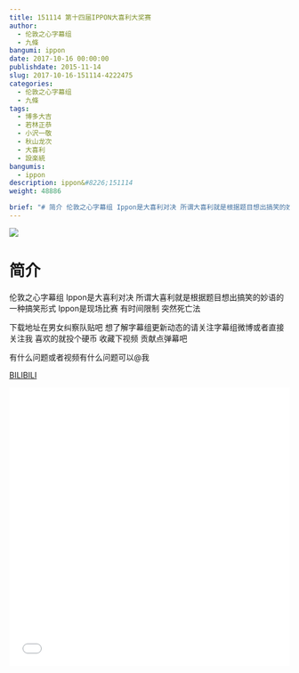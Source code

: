 ```yaml
---
title: 151114 第十四届IPPON大喜利大奖赛
author: 
  - 伦敦之心字幕组
  - 九條
bangumi: ippon
date: 2017-10-16 00:00:00
publishdate: 2015-11-14
slug: 2017-10-16-151114-4222475
categories: 
  - 伦敦之心字幕组
  - 九條
tags: 
  - 博多大吉
  - 若林正恭
  - 小沢一敬
  - 秋山龙次
  - 大喜利
  - 設楽統
bangumis: 
  - ippon
description: ippon&#8226;151114
weight: 48886

brief: "# 简介 伦敦之心字幕组 Ippon是大喜利对决 所谓大喜利就是根据题目想出搞笑的妙语的一种搞笑形式 Ippon是现场比赛 有时间限制 突然死亡法 下载地址在男女纠察队贴吧 想了解字幕组更新动态的请关注字幕组微博或者直接关注我 喜欢的就投个硬币 收藏下视频 贡献点弹幕吧 有什么问题或者视频有什么问题可以@我"
---
```


![](https://i.imgur.com/KObuswf.jpg)

# 简介  
伦敦之心字幕组 Ippon是大喜利对决 所谓大喜利就是根据题目想出搞笑的妙语的一种搞笑形式 Ippon是现场比赛 有时间限制 突然死亡法 


下载地址在男女纠察队贴吧 想了解字幕组更新动态的请关注字幕组微博或者直接关注我 喜欢的就投个硬币 收藏下视频 贡献点弹幕吧


有什么问题或者视频有什么问题可以@我

  [BILIBILI](https://www.bilibili.com/video/av4222475/)


<div class="vcontainer">  <iframe class='video' src="//www.bilibili.com/blackboard/player.html?aid=4222475" width="100%" height="500" frameborder="0" allowfullscreen="allowfullscreen"></iframe></div>
